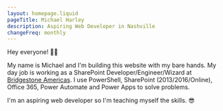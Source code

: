 ```yaml
---
layout: homepage.liquid
pageTitle: Michael Harley
description: Aspiring Web Developer in Nashville
changeFreq: monthly
---
```

Hey everyone! 👋🏻

My name is Michael and I'm building this website with my bare hands. My day job is working as a SharePoint Developer/Engineer/Wizard at [Bridgestone Americas](https://www.bridgestoneamericas.com). I use PowerShell, SharePoint (2013/2016/Online), Office 365, Power Automate and Power Apps to solve problems.

I'm an aspiring web developer so I'm teaching myself the skills. 😎